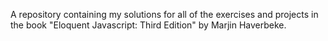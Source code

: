A repository containing my solutions for all of the exercises and projects in the book "Eloquent Javascript: Third Edition" by Marjin Haverbeke.
